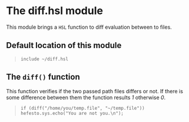 # The diff.hsl module

This module brings a ``HSL`` function to diff evaluation between to files.

## Default location of this module

>``include ~/diff.hsl``

## The ``diff()`` function

This function verifies if the two passed path files differs or not. If there is some difference between them the function results *1* otherwise *0*.

>``if (diff("/home/you/temp.file", "~/temp.file")) hefesto.sys.echo("You are not you.\n");``
